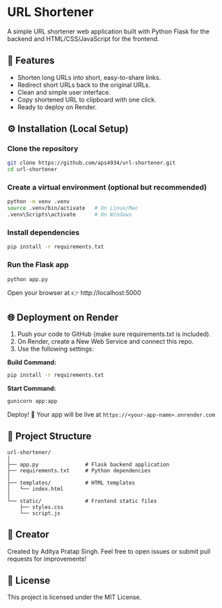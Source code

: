 # URL Shortener

A simple URL shortener web application built with Python Flask for the backend and HTML/CSS/JavaScript for the frontend.

## 🚀 Features

- Shorten long URLs into short, easy-to-share links.
- Redirect short URLs back to the original URLs.
- Clean and simple user interface.
- Copy shortened URL to clipboard with one click.
- Ready to deploy on Render.

## ⚙️ Installation (Local Setup)

### Clone the repository

```bash
git clone https://github.com/aps4934/url-shortener.git
cd url-shortener
```

### Create a virtual environment (optional but recommended)

```bash
python -m venv .venv
source .venv/bin/activate   # On Linux/Mac
.venv\Scripts\activate      # On Windows
```

### Install dependencies

```bash
pip install -r requirements.txt
```

### Run the Flask app

```bash
python app.py
```

Open your browser at 👉 http://localhost:5000

## 🌐 Deployment on Render

1. Push your code to GitHub (make sure requirements.txt is included).
2. On Render, create a New Web Service and connect this repo.
3. Use the following settings:

**Build Command:**
```bash
pip install -r requirements.txt
```

**Start Command:**
```bash
gunicorn app:app
```

Deploy! 🎉 Your app will be live at `https://<your-app-name>.onrender.com`

## 📂 Project Structure

```
url-shortener/
│
├── app.py               # Flask backend application
├── requirements.txt     # Python dependencies
│
├── templates/           # HTML templates
│   └── index.html
│
└── static/              # Frontend static files
    ├── styles.css
    └── script.js
```

## 👤 Creator

Created by Aditya Pratap Singh.
Feel free to open issues or submit pull requests for improvements!

## 📜 License

This project is licensed under the MIT License.
